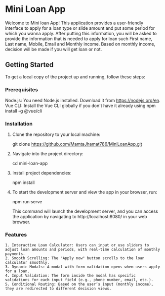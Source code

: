 # Mini Loan App
Welcome to Mini loan App! This application provides a user-friendly interface to apply for a loan type or slide amount and put some period for which you wanna apply. After putting this information, you will be asked to provide the information that is needed to apply for loan such First name, Last name, Mobile, Email and Monthly income. Based on monthly income, decision will be made if you will get loan or not.
## Getting Started

To get a local copy of the project up and running, follow these steps:

### Prerequisites

Node.js: You need Node.js installed. Download it from https://nodejs.org/en.
Vue CLI: Install the Vue CLI globally if you don't have it already using npm install -g @vue/cli

### Installation

1. Clone the repository to your local machine:

   git clone https://github.com/MamtaJhamat786/MiniLoanApp.git

2. Navigate into the project directory:

    cd mini-loan-app

3. Install project dependencies:

    npm install


4. To start the development server and view the app in your browser, run:

    npm run serve

    This command will launch the development server, and you can access the application by navigating to http://localhost:8080/ in your web browser.

### Features
    1. Interactive Loan Calculator: Users can input or use sliders to adjust loan amounts and periods, with real-time calculation of monthly payments.
    2. Smooth Scrolling: The "Apply now" button scrolls to the loan calculator smoothly.
    3. Dynamic Modals: A modal with form validation opens when users apply for a loan.
    4. Input Validation: The form inside the modal has specific validations for each input field (e.g., phone number, email, etc.).
    5. Conditional Routing: Based on the user’s input (monthly income), they are redirected to different decision views.
